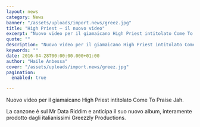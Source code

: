 ```yaml
---
layout: news
category: News
banner: "/assets/uploads/import.news/greez.jpg"
title: "High Priest – il nuovo video"
excerpt: "Nuovo video per il giamaicano High Priest intitolato Come To Praise Jah. La canzone è sul Mr Data Riddim e anticipa il suo nuovo album, interamente prodotto dagli italianissimi Greezzly Productions"
quote: ""
description: "Nuovo video per il giamaicano High Priest intitolato Come To Praise Jah. La canzone è sul Mr Data Riddim e anticipa il suo nuovo album, interamente prodotto dagli italianissimi Greezzly Productions"
keywords: ""
date: 2016-04-28T00:00:00.000+01:00
author: "Haile Anbessa"
cover: "/assets/uploads/import.news/greez.jpg"
pagination:
  enabled: true

---
```


  
Nuovo video per il giamaicano High Priest intitolato Come To Praise Jah.

La canzone è sul Mr Data Riddim e anticipa il suo nuovo album, interamente prodotto dagli italianissimi Greezzly Productions.